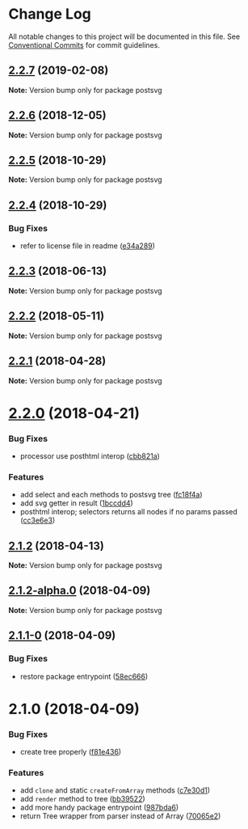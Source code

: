 # Change Log

All notable changes to this project will be documented in this file.
See [Conventional Commits](https://conventionalcommits.org) for commit guidelines.

<a name="2.2.7"></a>
## [2.2.7](https://github.com/JetBrains/svg-mixer/compare/postsvg@2.2.6...postsvg@2.2.7) (2019-02-08)




**Note:** Version bump only for package postsvg

<a name="2.2.6"></a>
## [2.2.6](https://github.com/JetBrains/svg-mixer/compare/postsvg@2.2.5...postsvg@2.2.6) (2018-12-05)




**Note:** Version bump only for package postsvg

<a name="2.2.5"></a>
## [2.2.5](https://github.com/JetBrains/svg-mixer/compare/postsvg@2.2.4...postsvg@2.2.5) (2018-10-29)




**Note:** Version bump only for package postsvg

<a name="2.2.4"></a>
## [2.2.4](https://github.com/kisenka/svg-mixer/packages/postsvg/compare/postsvg@2.2.3...postsvg@2.2.4) (2018-10-29)


### Bug Fixes

* refer to license file in readme ([e34a289](https://github.com/kisenka/svg-mixer/packages/postsvg/commit/e34a289))




<a name="2.2.3"></a>
## [2.2.3](https://github.com/kisenka/svg-mixer/packages/postsvg/compare/postsvg@2.2.2...postsvg@2.2.3) (2018-06-13)




**Note:** Version bump only for package postsvg

<a name="2.2.2"></a>
## [2.2.2](https://github.com/kisenka/svg-mixer/packages/postsvg/compare/postsvg@2.2.1...postsvg@2.2.2) (2018-05-11)




**Note:** Version bump only for package postsvg

<a name="2.2.1"></a>
## [2.2.1](https://github.com/kisenka/svg-mixer/packages/postsvg/compare/postsvg@2.2.0...postsvg@2.2.1) (2018-04-28)




**Note:** Version bump only for package postsvg

<a name="2.2.0"></a>
# [2.2.0](https://github.com/kisenka/svg-mixer/packages/postsvg/compare/postsvg@2.1.2...postsvg@2.2.0) (2018-04-21)


### Bug Fixes

* processor use posthtml interop ([cbb821a](https://github.com/kisenka/svg-mixer/packages/postsvg/commit/cbb821a))


### Features

* add select and each methods to postsvg tree ([fc18f4a](https://github.com/kisenka/svg-mixer/packages/postsvg/commit/fc18f4a))
* add svg getter in result ([1bccdd4](https://github.com/kisenka/svg-mixer/packages/postsvg/commit/1bccdd4))
* posthtml interop; selectors returns all nodes if no params passed ([cc3e6e3](https://github.com/kisenka/svg-mixer/packages/postsvg/commit/cc3e6e3))




<a name="2.1.2"></a>
## [2.1.2](https://github.com/kisenka/svg-baker/packages/postsvg/compare/postsvg@2.1.2-alpha.0...postsvg@2.1.2) (2018-04-13)




**Note:** Version bump only for package postsvg

<a name="2.1.2-alpha.0"></a>
## [2.1.2-alpha.0](https://github.com/kisenka/svg-baker/packages/postsvg/compare/postsvg@2.1.1-0...postsvg@2.1.2-alpha.0) (2018-04-09)




**Note:** Version bump only for package postsvg

<a name="2.1.1-0"></a>
## [2.1.1-0](https://github.com/kisenka/svg-baker/packages/postsvg/compare/postsvg@2.1.0...postsvg@2.1.1-0) (2018-04-09)


### Bug Fixes

* restore package entrypoint ([58ec666](https://github.com/kisenka/svg-baker/packages/postsvg/commit/58ec666))




<a name="2.1.0"></a>
# 2.1.0 (2018-04-09)


### Bug Fixes

* create tree properly ([f81e436](https://github.com/kisenka/svg-baker/packages/postsvg/commit/f81e436))


### Features

* add `clone` and static `createFromArray` methods ([c7e30d1](https://github.com/kisenka/svg-baker/packages/postsvg/commit/c7e30d1))
* add `render` method to tree ([bb39522](https://github.com/kisenka/svg-baker/packages/postsvg/commit/bb39522))
* add more handy package entrypoint ([987bda6](https://github.com/kisenka/svg-baker/packages/postsvg/commit/987bda6))
* return Tree wrapper from parser instead of Array ([70065e2](https://github.com/kisenka/svg-baker/packages/postsvg/commit/70065e2))
